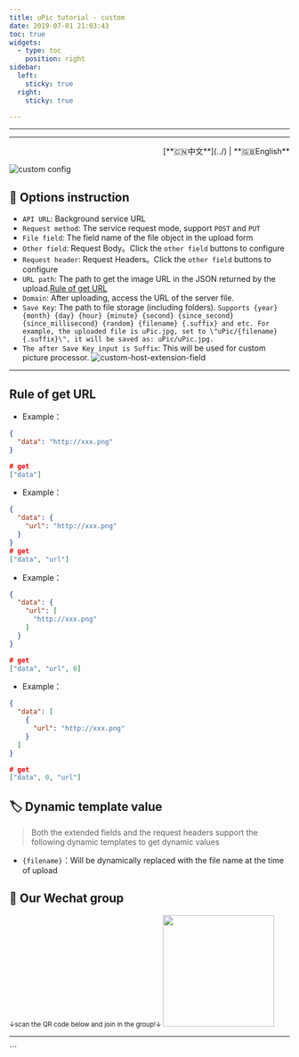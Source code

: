 ```yaml
---
title: uPic tutorial - custom
date: 2019-07-01 21:03:43
toc: true
widgets:
  - type: toc
    position: right
sidebar:
  left:
    sticky: true
  right:
    sticky: true

---
```


<hr>

<hr><!-- i18n --><div align="right">[**🇨🇳中文**](../) | **🇬🇧English**</div><!-- i18n -->


![custom config](https://gitee.com/gee1k/oss/raw/master/tutorials/custom-host.png)

## 📝 Options instruction

- `API URL`: Background service URL
- `Request method`: The service request mode, support `POST` and `PUT`
- `File field`: The field name of the file object in the upload form
- `Other field`: Request Body。Click the `other field` buttons to configure
- `Request header`: Request Headers。Click the `other field` buttons to configure
- `URL path`: The path to get the image URL in the JSON returned by the upload.[Rule of get URL](#Rule-of-get-URL)
- `Domain`: After uploading, access the URL of the server file.
- `Save Key`: The path to file storage (including folders). `Supports {year} {month} {day} {hour} {minute} {second} {since_second} {since_millisecond} {random} {filename} {.suffix} and etc. For example, the uploaded file is uPic.jpg, set to \"uPic/{filename}{.suffix}\", it will be saved as: uPic/uPic.jpg.`
- `The after Save Key input is Suffix`: This will be used for custom picture processor. 
  ![custom-host-extension-field](https://gitee.com/gee1k/oss/raw/master/tutorials/custom-host-extension-field.png)

<hr>

## Rule of get URL

- Example：

```json
{
  "data": "http://xxx.png"
}

# get
["data"]
```

- Example：

```json
{
  "data": {
    "url": "http://xxx.png"
  }
}
# get
["data", "url"]
```

- Example：

```json
{
  "data": {
    "url": [
      "http://xxx.png"
    ]
  }
}

# get
["data", "url", 0]
```

- Example：

```json
{
  "data": [
    {
      "url": "http://xxx.png"
    }
  ]
}

# get
["data", 0, "url"]

```

## 🏷 Dynamic template value

> Both the extended fields and the request headers support the following dynamic templates to get dynamic values

- `{filename}`：Will be dynamically replaced with the file name at the time of upload

## 💌 Our Wechat group

  <small>↓scan the QR code below and join in the group!↓ </small>
	<img src="https://cdn.jsdelivr.net/gh/gee1k/oss@master/personal/geee1k.JPG" height="200" style="height:200px">

<hr>
```
